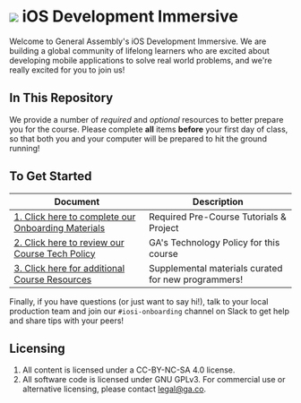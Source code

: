 # ![](https://ga-dash.s3.amazonaws.com/production/assets/logo-9f88ae6c9c3871690e33280fcf557f33.png) iOS Development Immersive

Welcome to General Assembly's iOS Development Immersive. We are building a global community of lifelong learners who are excited about developing mobile applications to solve real world problems, and we're really excited for you to join us!

## In This Repository

We provide a number of *required* and *optional* resources to better prepare you for the course. Please complete **all** items **before** your first day of class, so that both you and your computer will be prepared to hit the ground running!

## To Get Started

Document                            | Description
----------------------------------- | ------------------------------------------
[1. Click here to complete our Onboarding Materials](./01-task/readme.md) | Required Pre-Course Tutorials & Project
[2. Click here to review our Course Tech Policy](./02-policy/tech-policy.md) | GA's Technology Policy for this course
[3. Click here for additional Course Resources](./03-resources) | Supplemental materials curated for new programmers!

Finally, if you have questions (or just want to say hi!), talk to your local production team and join our `#iosi-onboarding` channel on Slack to get help and share tips with your peers!


## Licensing

1. All content is licensed under a CC-BY-NC-SA 4.0 license.
2. All software code is licensed under GNU GPLv3. For commercial use or alternative licensing, please contact legal@ga.co.
